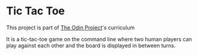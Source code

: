 # Tic Tac Toe
This project is part of [The Odin Project](https://www.theodinproject.com)'s curriculum

It is a tic-tac-toe game on the command line where two human players can play against each other and the board is displayed in between turns.